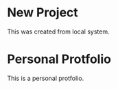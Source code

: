 # New Project
This was created from local system.
# Personal Protfolio
This is a personal protfolio.